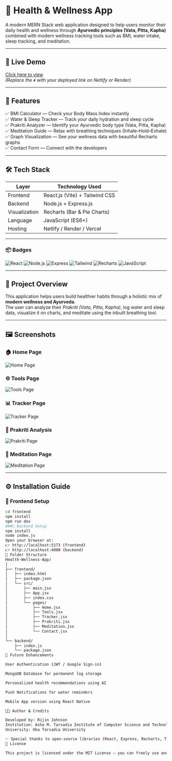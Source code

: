# 💚 Health & Wellness App

A modern MERN Stack web application designed to help users monitor their daily health and wellness through **Ayurvedic principles (Vata, Pitta, Kapha)** combined with modern wellness tracking tools such as BMI, water intake, sleep tracking, and meditation.

---

## 🔗 Live Demo
[Click here to view](#)  
*(Replace the `#` with your deployed link on Netlify or Render)*

---

## 🧩 Features

✅ BMI Calculator — Check your Body Mass Index instantly  
✅ Water & Sleep Tracker — Track your daily hydration and sleep cycle  
✅ Prakriti Analyzer — Identify your Ayurvedic body type (Vata, Pitta, Kapha)  
✅ Meditation Guide — Relax with breathing techniques (Inhale–Hold–Exhale)  
✅ Graph Visualization — See your wellness data with beautiful Recharts graphs  
✅ Contact Form — Connect with the developers  

---

## 🛠️ Tech Stack

| Layer | Technology Used |
|-------|------------------|
| Frontend | React.js (Vite) + Tailwind CSS |
| Backend | Node.js + Express.js |
| Visualization | Recharts (Bar & Pie Charts) |
| Language | JavaScript (ES6+) |
| Hosting | Netlify / Render / Vercel |

---

### 📦 Badges

![React](https://img.shields.io/badge/Frontend-React.js-blue?style=for-the-badge&logo=react)
![Node.js](https://img.shields.io/badge/Backend-Node.js-green?style=for-the-badge&logo=node.js)
![Express](https://img.shields.io/badge/API-Express.js-lightgrey?style=for-the-badge&logo=express)
![Tailwind](https://img.shields.io/badge/UI-TailwindCSS-blue?style=for-the-badge&logo=tailwindcss)
![Recharts](https://img.shields.io/badge/Charts-Recharts-orange?style=for-the-badge)
![JavaScript](https://img.shields.io/badge/Language-JavaScript-yellow?style=for-the-badge&logo=javascript)

---

## 🧭 Project Overview

This application helps users build healthier habits through a holistic mix of **modern wellness and Ayurveda**.  
The user can analyze their *Prakriti (Vata, Pitta, Kapha)*, log water and sleep data, visualize it on charts, and meditate using the inbuilt breathing tool.

---

## 🖼️ Screenshots

### 🏠 Home Page
![Home Page](assets/home.png)

### ⚙️ Tools Page
![Tools Page](assets/tools.png)

### 📊 Tracker Page
![Tracker Page](assets/tracker.png)

### 🌿 Prakriti Analysis
![Prakriti Page](assets/prakriti.png)

### 🧘 Meditation Page
![Meditation Page](assets/meditation.png)

---

## ⚙️ Installation Guide

### 🔹 Frontend Setup
```bash
cd frontend
npm install
npm run dev
###🔹 Backend Setup
npm install
node index.js
Open your browser at:
👉 http://localhost:5173 (frontend)
👉 http://localhost:4000 (backend)
🧠 Folder Structure
Health-Wellness-App/
│
├── frontend/
│   ├── index.html
│   ├── package.json
│   └── src/
│       ├── main.jsx
│       ├── App.jsx
│       ├── index.css
│       └── pages/
│           ├── Home.jsx
│           ├── Tools.jsx
│           ├── Tracker.jsx
│           ├── Prakriti.jsx
│           ├── Meditation.jsx
│           └── Contact.jsx
│
└── backend/
    ├── index.js
    └── package.json
🚀 Future Enhancements

User Authentication (JWT / Google Sign-in)

MongoDB Database for permanent log storage

Personalized health recommendations using AI

Push Notifications for water reminders

Mobile App version using React Native

👨‍💻 Author & Credits

Developed by: Rijin Johnson
Institution: Asha M. Tarsadia Institute of Computer Science and Technology
University: Uka Tarsadia University

✨ Special thanks to open-source libraries (React, Express, Recharts, TailwindCSS) for powering this project.
🧾 License

This project is licensed under the MIT License — you can freely use and modify it for educational purposes.




